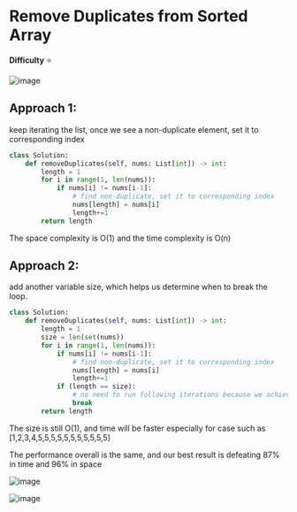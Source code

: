 # Remove Duplicates from Sorted Array

**Difficulty** :star:

![image](https://user-images.githubusercontent.com/53313027/168874763-4271828e-1d97-4aa0-9a39-6bcaa2c2ad9f.png)

## Approach 1:

keep iterating the list, once we see a non-duplicate element, set it to corresponding index

``` python
class Solution:
    def removeDuplicates(self, nums: List[int]) -> int:
        length = 1
        for i in range(1, len(nums)):
            if nums[i] != nums[i-1]:
                # find non-duplicate, set it to corresponding index
                nums[length] = nums[i]
                length+=1
        return length
```

The space complexity is O(1) and the time complexity is O(n)

## Approach 2:

add another variable size, which helps us determine when to break the loop.

``` python
class Solution:
    def removeDuplicates(self, nums: List[int]) -> int:
        length = 1
        size = len(set(nums))
        for i in range(1, len(nums)):
            if nums[i] != nums[i-1]:
                # find non-duplicate, set it to corresponding index
                nums[length] = nums[i]
                length+=1
            if (length == size):
                # no need to run following iterations because we achieved size
                break
        return length
```

The size is still O(1), and time will be faster especially for case such as [1,2,3,4,5,5,5,5,5,5,5,5,5,5,5]



The performance overall is the same, and our best result is defeating 87% in time and 96% in space

![image](https://user-images.githubusercontent.com/53313027/168875368-c79538a0-7ce3-4f07-9350-31bf65a347c2.png)

![image](https://user-images.githubusercontent.com/53313027/168875286-c1c1c4d5-e4b1-4f42-842b-46ff3a00a696.png)





